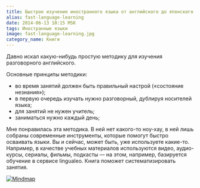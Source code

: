 ```yaml
---
title: Быстрое изучение иностранного языка от английского до японского
alias: fast-language-learning
date: 2014-06-13 10:15 MSK
tags: Иностранные языки
image: fast-language-learning.jpg
category_name: Книги
---
```



Давно искал какую-нибудь простую методику для изучения разговорного английского.

Основные принципы методики:
- во время занятий должен быть правильный настрой («состояние незнания»);
- в первую очередь изучать нужно разговорный, дублируя носителей языка;
- для занятий не нужен учитель;
- заниматься нужно каждый день;

Мне понравилась эта методика. В ней нет какого-то ноу-хау, в ней лишь собраны современные инструменты, которые помогут быстро осваивать языки.
Вы и сейчас, может быть, уже используете какие-то.
Например, в качестве учебных материалов используются видео, аудио-курсы, сериалы, фильмы, подкасты — на этом, например, базируется обучение в сервисе lingualeo.
Книга поможет систематизировать занятия.

<a href="/images/mindmaps/fast-language-learning.png">![Mindmap](/images/mindmaps/fast-language-learning/fast-language-learning-thumb.png)</a>


